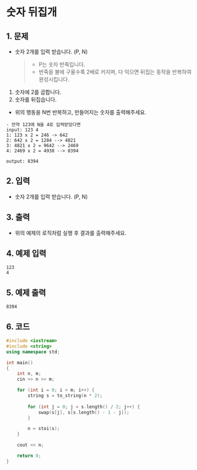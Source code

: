 # 숫자 뒤집개

## 1. 문제
- 숫자 2개를 입력 받습니다. (P, N)

  > - P는 숫자 반죽입니다.
  > - 반죽을 불에 구울수록 2배로 커지며, 다 익으면 뒤집는 동작을 반복하여 완성시킵니다.

1. 숫자에 2를 곱합니다.
2. 숫자를 뒤집습니다.

- 위의 행동을 N번 반복하고, 만들어지는 숫자를 출력해주세요.

```
- 만약 123에 N을 4로 입력받았다면
input: 123 4
1: 123 x 2 = 246 -> 642
2: 642 x 2 = 1284 --> 4821
3: 4821 x 2 = 9642 --> 2469
4: 2469 x 2 = 4938 --> 8394

output: 8394
```



## 2. 입력
- 숫자 2개를 입력 받습니다. (P, N)

## 3. 출력
- 위의 예제의 로직처럼 실행 후 결과를 출력해주세요.

## 4. 예제 입력
```
123
4
```

## 5. 예제 출력
```
8394
```

## 6. 코드
```c++
#include <iostream>
#include <string>
using namespace std;

int main()
{
    int n, m;
    cin >> n >> m;

    for (int i = 0; i < m; i++) {
        string s = to_string(n * 2);
        
        for (int j = 0; j < s.length() / 2; j++) {
            swap(s[j], s[s.length() - 1 - j]);
        }

        n = stoi(s);
    }

    cout << n;

    return 0;
}
```
